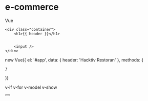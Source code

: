 # e-commerce


Vue


<div id="app">

    <div class="container">
        <h1>{{ header }}</h1>


        <input />
    </div>

</div>






new Vue({
    el: '#app',
    data: {
        header: 'Hacktiv Restoran'
    },
    methods: {

    }
})


v-if
v-for
v-model
v-show


<button v-bind:disabled="food.stock === 0">